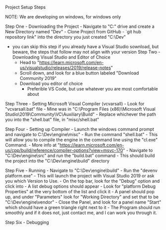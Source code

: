 Project Setup Steps

NOTE: We are developing on windows, for windows only

Step One - Downloading the Project
    - Navigate to "C:\" drive and create a New Directory named "Dev"
    - Clone Project from GitHub - `git hub repository link" into the directory you just created "C:\Dev\"

* you can skip this step if you already have a Visual Studio sownload, but beware, the steps that follow may not align with your version
Step Two - Downloading Visual Studio and Editor of Choice
    - Head to "https://learn.microsoft.com/en-us/visualstudio/releases/2019/release-notes"
    - Scroll down, and look for a blue button labeled "Download Community 2019"
    - Download you editor of choice 
        - Preferible VS Code, but use whatever you are most comfortable about

Step Three - Setting Microsoft Visual Compiler (vcvarsall)
    - Look for "vcvarsall.bat" file
    - Mine was in "C:\Program Files (x86)\Microsoft Visual Studio\2019\Community\VC\Auxiliary\Build"
    - Replace whichever the path you into the "shell.bat" file, in "misc/shell.bat"

Step Four - Setting up Compiler
    - Launch the windows command prompt and navigate to C:\Dev\engine\misc"
    - Run the command "shell.bat" 
        - This will allow you to compile the engine in the command line using the "cl.exe" Command. 
        - More info at "https://learn.microsoft.com/en-us/cpp/build/reference/compiler-options?view=msvc-170"
    - Navigate to "C:\Dev\engine\src" and run the "build.bat" command 
        - This should build the project into the "C:\Dev\engine\build" directory

Step Five - Running
    - Navigate to "C:\Dev\engine\build"
    - Run the "devenv platform.exe"
        - This will launch the project with Visual Studio 2019 or ask you which Version to Use.
    - On the top bar, look for the "Debug" option and click into
    - A list debug options should appear
    - Look for "platform Debug Properties" at the very bottom of the list and click it
    - A panel should pop up, and under "Parameters" look for "Working Directory" and set that to be "C:\Dev\engine\vendor"
    - Close the Panel, and look for a panel name "Start" which should have a green triangle right next to it
    - The Program should run smoothly and if it does not, just contact me, and I can work you through it.

Step Six - Debugging